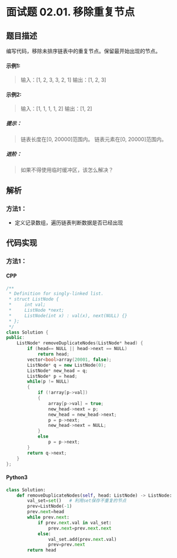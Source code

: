 # 面试题 02.01. 移除重复节点

## 题目描述
编写代码，移除未排序链表中的重复节点。保留最开始出现的节点。

#### 示例1:
> 输入：[1, 2, 3, 3, 2, 1]
> 输出：[1, 2, 3]

#### 示例2:
> 输入：[1, 1, 1, 1, 2]
> 输出：[1, 2]

##### 提示：
> 链表长度在[0, 20000]范围内。
> 链表元素在[0, 20000]范围内。

##### 进阶：
> 如果不得使用临时缓冲区，该怎么解决？

## 解析
### 方法1：
- 定义记录数组，遍历链表判断数据是否已经出现

## 代码实现
### 方法1：
#### CPP
```C++
/**
 * Definition for singly-linked list.
 * struct ListNode {
 *     int val;
 *     ListNode *next;
 *     ListNode(int x) : val(x), next(NULL) {}
 * };
 */
class Solution {
public:
    ListNode* removeDuplicateNodes(ListNode* head) {
        if (head== NULL || head->next == NULL)
            return head;
        vector<bool>array(20001, false);
        ListNode* q = new ListNode(0);
        ListNode* new_head = q;
        ListNode* p = head;
        while(p != NULL)
        {
            if (!array[p->val])
            {
                array[p->val] = true;
                new_head->next = p;
                new_head = new_head->next;
                p = p->next;
                new_head->next = NULL;
            }
            else
                p = p->next;
        }
        return q->next;
    }
};
```
#### Python3
```python
class Solution:
    def removeDuplicateNodes(self, head: ListNode) -> ListNode:
        val_set=set()   # 利用set保存不重复的节点
        prev=ListNode(-1)
        prev.next=head
        while prev.next:
            if prev.next.val in val_set:
                prev.next=prev.next.next
            else:
                val_set.add(prev.next.val)
                prev=prev.next
        return head
```